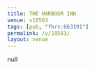```yaml
---
title: THE HARBOUR INN
venue: v18563
tags: [pub, "fhrs:663191"]
permalink: /v/18563/
layout: venue
---
```

null